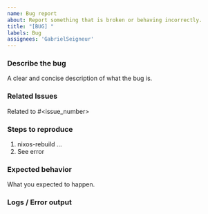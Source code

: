 ```yaml
---
name: Bug report
about: Report something that is broken or behaving incorrectly.
title: "[BUG] "
labels: Bug
assignees: 'GabrielSeigneur'
---
```


### Describe the bug

A clear and concise description of what the bug is.

### Related Issues

Related to #<issue_number>

### Steps to reproduce

1. nixos-rebuild ...
2. See error

### Expected behavior

What you expected to happen.

### Logs / Error output
